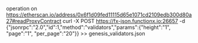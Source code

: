 operation on https://etherscan.io/address/0x6f1d09fed11115d65e1071cd2109edb300d80a27#readProxyContract
curl -X POST https://fx-json.functionx.io:26657  -d {"jsonrpc":"2.0","id":1,"method":"validators","params":{"height":"1", "page":"1", "per_page":"20"}} >> genesis_validators.json
